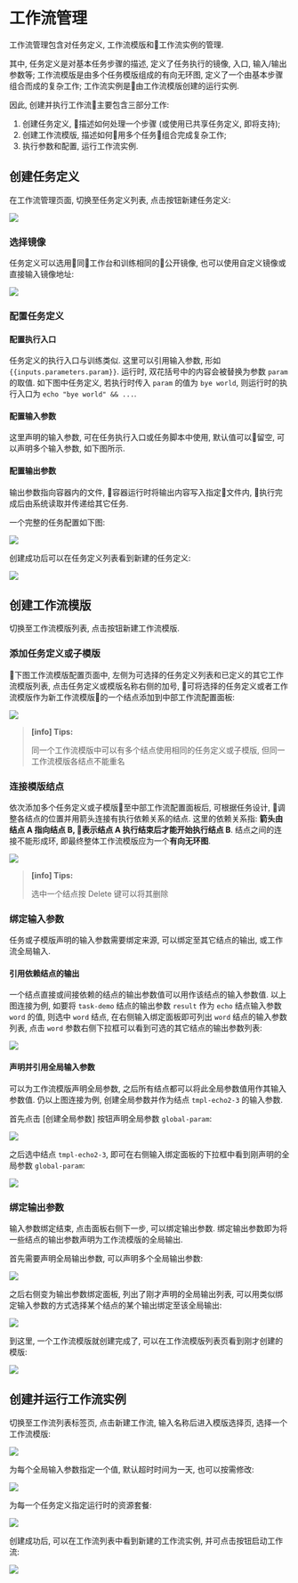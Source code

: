 # 工作流管理

工作流管理包含对任务定义, 工作流模版和工作流实例的管理. 

其中, 任务定义是对基本任务步骤的描述, 定义了任务执行的镜像, 入口, 输入/输出参数等; 工作流模版是由多个任务模版组成的有向无环图, 定义了一个由基本步骤组合而成的复杂工作; 工作流实例是由工作流模版创建的运行实例.

因此, 创建并执行工作流主要包含三部分工作:

1. 创建任务定义, 描述如何处理一个步骤 (或使用已共享任务定义, 即将支持);
2. 创建工作流模版, 描述如何用多个任务组合完成复杂工作;
3. 执行参数和配置, 运行工作流实例.

## 创建任务定义

在工作流管理页面, 切换至任务定义列表, 点击按钮新建任务定义: 

![](/images/ch-05/5.6/new-task.png)

### 选择镜像

任务定义可以选用同工作台和训练相同的公开镜像, 也可以使用自定义镜像或直接输入镜像地址: 

![](/images/ch-05/5.6/new-task-image.png)

### 配置任务定义

#### 配置执行入口

任务定义的执行入口与训练类似. 这里可以引用输入参数, 形如 `{{inputs.parameters.param}}`. 运行时, 双花括号中的内容会被替换为参数 `param` 的取值. 如下图中任务定义, 若执行时传入 `param` 的值为 `bye world`, 则运行时的执行入口为 `echo "bye world" && ...`.

#### 配置输入参数

这里声明的输入参数, 可在任务执行入口或任务脚本中使用, 默认值可以留空, 可以声明多个输入参数, 如下图所示.

#### 配置输出参数

输出参数指向容器内的文件, 容器运行时将输出内容写入指定文件内, 执行完成后由系统读取并传递给其它任务.

一个完整的任务配置如下图:

![](/images/ch-05/5.6/new-task-config.png)

创建成功后可以在任务定义列表看到新建的任务定义:

![](/images/ch-05/5.6/task-list.png)

## 创建工作流模版

切换至工作流模版列表, 点击按钮新建工作流模版. 

### 添加任务定义或子模版

下图工作流模版配置页面中, 左侧为可选择的任务定义列表和已定义的其它工作流模版列表, 点击任务定义或模版名称右侧的加号, 可将选择的任务定义或者工作流模版作为新工作流模版的一个结点添加到中部工作流配置面板:

![](/images/ch-05/5.6/new-template-select-task.png)

> **[info] Tips:**
>
> 同一个工作流模版中可以有多个结点使用相同的任务定义或子模版, 但同一工作流模版各结点不能重名

### 连接模版结点

依次添加多个任务定义或子模版至中部工作流配置面板后, 可根据任务设计, 调整各结点的位置并用箭头连接有执行依赖关系的结点. 这里的依赖关系指: **箭头由结点 A 指向结点 B, 表示结点 A 执行结束后才能开始执行结点 B**. 结点之间的连接不能形成环, 即最终整体工作流模版应为一个**有向无环图**.

![](/images/ch-05/5.6/new-template-connect.png)

> **[info] Tips:**
> 
> 选中一个结点按 Delete 键可以将其删除

### 绑定输入参数

任务或子模版声明的输入参数需要绑定来源, 可以绑定至其它结点的输出, 或工作流全局输入.

#### 引用依赖结点的输出

一个结点直接或间接依赖的结点的输出参数值可以用作该结点的输入参数值. 以上图连接为例, 如要将 `task-demo` 结点的输出参数 `result` 作为 `echo` 结点输入参数 `word` 的值, 则选中 `word` 结点, 在右侧输入绑定面板即可列出 `word` 结点的输入参数列表, 点击 `word` 参数右侧下拉框可以看到可选的其它结点的输出参数列表:

![](/images/ch-05/5.6/new-template-input-output.png)

#### 声明并引用全局输入参数

可以为工作流模版声明全局参数, 之后所有结点都可以将此全局参数值用作其输入参数值. 仍以上图连接为例, 创建全局参数并作为结点 `tmpl-echo2-3` 的输入参数.

首先点击 [创建全局参数] 按钮声明全局参数 `global-param`:

![](/images/ch-05/5.6/new-template-global-param.png)

之后选中结点 `tmpl-echo2-3`, 即可在右侧输入绑定面板的下拉框中看到刚声明的全局参数 `global-param`:

![](/images/ch-05/5.6/new-template-global-input.png)

### 绑定输出参数

输入参数绑定结束, 点击面板右侧下一步, 可以绑定输出参数. 绑定输出参数即为将一些结点的输出参数声明为工作流模版的全局输出.

首先需要声明全局输出参数, 可以声明多个全局输出参数:

![](/images/ch-05/5.6/new-template-global-result.png)

之后右侧变为输出参数绑定面板, 列出了刚才声明的全局输出列表, 可以用类似绑定输入参数的方式选择某个结点的某个输出绑定至该全局输出:

![](/images/ch-05/5.6/new-template-output-redirect.png)

到这里, 一个工作流模版就创建完成了, 可以在工作流模版列表页看到刚才创建的模版:

![](/images/ch-05/5.6/template-list.png)

## 创建并运行工作流实例

切换至工作流列表标签页, 点击新建工作流, 输入名称后进入模版选择页, 选择一个工作流模版:

![](/images/ch-05/5.6/new-instance-use-template.png)

为每个全局输入参数指定一个值, 默认超时时间为一天, 也可以按需修改:

![](/images/ch-05/5.6/new-instance-input.png)

为每一个任务定义指定运行时的资源套餐:

![](/images/ch-05/5.6/new-instance-package.png)

创建成功后, 可以在工作流列表中看到新建的工作流实例, 并可点击按钮启动工作流:

![](/images/ch-05/5.6/instance-list.png)

